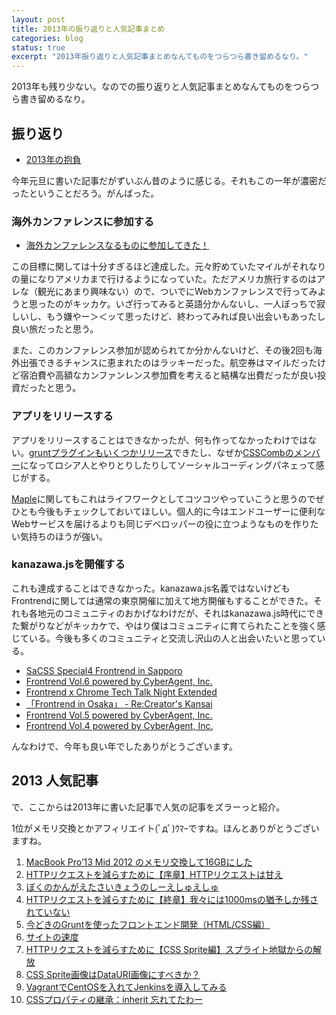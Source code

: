 ```yaml
---
layout: post
title: 2013年の振り返りと人気記事まとめ
categories: blog
status: true
excerpt: "2013年振り返りと人気記事まとめなんてものをつらつら書き留めるなり。"
---
```

2013年も残り少ない。なのでの振り返りと人気記事まとめなんてものをつらつら書き留めるなり。

## 振り返り

+ [2013年の抱負](http://t32k.me/mol/log/new-years-resolutions-2013/)

今年元旦に書いた記事だがずいぶん昔のように感じる。それもこの一年が濃密だったということだろう。がんばった。

### 海外カンファレンスに参加する

+ [海外カンファレンスなるものに参加してきた！](http://t32k.me/mol/log/velocity2013/)

この目標に関しては十分すぎるほど達成した。元々貯めていたマイルがそれなりの量になりアメリカまで行けるようになっていた。ただアメリカ旅行するのはアレな（観光にあまり興味ない）ので、ついでにWebカンファレンスで行ってみようと思ったのがキッカケ。いざ行ってみると英語分かんないし、一人ぼっちで寂しいし、もう嫌やー＞＜ッて思ったけど、終わってみれば良い出会いもあったし良い旅だったと思う。

また、このカンファレンス参加が認められてか分かんないけど、その後2回も海外出張できるチャンスに恵まれたのはラッキーだった。航空券はマイルだったけど宿泊費や高額なカンファンレンス参加費を考えると結構な出費だったが良い投資だったと思う。

### アプリをリリースする

アプリをリリースすることはできなかったが、何も作ってなかったわけではない。[gruntプラグインもいくつかリリース](https://npmjs.org/~t32k)できたし、なぜか[CSSCombのメンバー](https://github.com/csscomb?tab=members)になってロシア人とやりとりしたりしてソーシャルコーディングパネェって感じがする。

[Maple](https://github.com/t32k/maple)に関してもこれはライフワークとしてコツコツやっていこうと思うのでぜひとも今後もチェックしておいてほしい。個人的に今はエンドユーザーに便利なWebサービスを届けるよりも同じデベロッパーの役に立つようなものを作りたい気持ちのほうが強い。

### kanazawa.jsを開催する

これも達成することはできなかった。kanazawa.js名義ではないけどもFrontrendに関しては通常の東京開催に加えて地方開催もすることができた。それも各地元のコミュニティのおかげなわけだが、それはkanazawa.js時代にできた繋がりなどがキッカケで、やはり僕はコミュニティに育てられたことを強く感じている。今後も多くのコミュニティと交流し沢山の人と出会いたいと思っている。

+ [SaCSS Special4 Frontrend in Sapporo ](http://sacss.net/special04/)
+ [Frontrend Vol.6 powered by CyberAgent, Inc.](http://frontrend.github.io/events/06/)
+ [Frontrend x Chrome Tech Talk Night Extended](http://frontrend.github.io/events/chrome/)
+ [「Frontrend in Osaka」 - Re:Creator's Kansai](http://recreators.doorkeeper.jp/events/5240)
+ [Frontrend Vol.5 powered by CyberAgent, Inc.](http://frontrend.github.io/events/05/)
+ [Frontrend Vol.4 powered by CyberAgent, Inc.](http://frontrend.github.io/events/04/)

んなわけで、今年も良い年でしたありがとうございます。

## 2013 人気記事

で、ここからは2013年に書いた記事で人気の記事をズラーっと紹介。

1位がメモリ交換とかアフィリエイト(ﾟдﾟ)ｳﾏｰですね。ほんとありがとうございますね。

1. [MacBook Pro’13 Mid 2012 のメモリ交換して16GBにした](http://t32k.me/mol/log/macbook-pro-how-to-remove-and-install-memory/)
2. [HTTPリクエストを減らすために【序章】HTTPリクエストは甘え](http://t32k.me/mol/log/reduce-http-requests-overview/)
3. [ぼくのかんがえたさいきょうのしーえしゅえしゅ](http://t32k.me/mol/log/the-perfect-css-i-thought/)
4. [HTTPリクエストを減らすために【終章】我々には1000msの猶予しか残されていない](http://t32k.me/mol/log/reduce-http-requests-one-second/)
5. [今どきのGruntを使ったフロントエンド開発（HTML/CSS編）](http://t32k.me/mol/log/modern-development-workflow-with-grunt/)
6. [サイトの速度](http://t32k.me/mol/log/no-more-stopwatch/)
7. [HTTPリクエストを減らすために【CSS Sprite編】スプライト地獄からの解放](http://t32k.me/mol/log/reduce-http-requests-css-sprite/)
8. [CSS Sprite画像はDataURI画像にすべきか？](http://t32k.me/mol/log/sprite-image-vs-inline-image/)
9. [VagrantでCentOSを入れてJenkinsを導入してみる](http://t32k.me/mol/log/vagrant1-2-centos6-4-jenkins1-5/)
10. [CSSプロパティの継承：inherit 忘れてたわー](http://t32k.me/mol/log/inheriting-link-colour/)